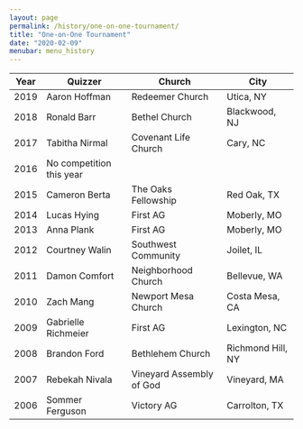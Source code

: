 ```yaml
---
layout: page
permalink: /history/one-on-one-tournament/
title: "One-on-One Tournament"
date: "2020-02-09"
menubar: menu_history
---
```


| Year | Quizzer                  | Church                   | City              |
| ---- | ------------------------ | ------------------------ | ----------------- |
| 2019 | Aaron Hoffman            | Redeemer Church          | Utica, NY         |
| 2018 | Ronald Barr              | Bethel Church            | Blackwood, NJ     |
| 2017 | Tabitha Nirmal           | Covenant Life Church     | Cary, NC          |
| 2016 | No competition this year |                          |                   |
| 2015 | Cameron Berta            | The Oaks Fellowship      | Red Oak, TX       |
| 2014 | Lucas Hying              | First AG                 | Moberly, MO       |
| 2013 | Anna Plank               | First AG                 | Moberly, MO       |
| 2012 | Courtney Walin           | Southwest Community      | Joilet, IL        |
| 2011 | Damon Comfort            | Neighborhood Church      | Bellevue, WA      |
| 2010 | Zach Mang                | Newport Mesa Church      | Costa Mesa, CA    |
| 2009 | Gabrielle Richmeier      | First AG                 | Lexington, NC     |
| 2008 | Brandon Ford             | Bethlehem Church         | Richmond Hill, NY |
| 2007 | Rebekah Nivala           | Vineyard Assembly of God | Vineyard, MA      |
| 2006 | Sommer Ferguson          | Victory AG               | Carrolton, TX     |
